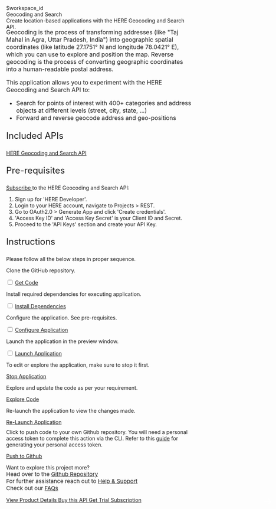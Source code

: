 <html>
<head>
  <meta name="viewport" content="width=device-width, initial-scale=1">
  <link rel="stylesheet" href="style.css">
  <style>
    .header {
      background-image: url('https://raw.githubusercontent.com/IBM/Developer-Playground/master/didact/images/banner-image.jpg');
    }
  </style>
</head>
<body>
  <div style="margin-top:2rem"></div>
  <div class="hidden-state">$workspace_id</div>
  <div class="header">
    <div class="left-content">
      <div class="apptitle">
        Geocoding and Search
      </div>
      <div class="subheading">
        Create location-based applications with the HERE Geocoding and Search API.
      </div>
    </div>
  </div>
  <div class="section" style="font-size:16px; margin-top:-1.25rem">
    <p>
      Geocoding is the process of transforming addresses (like "Taj Mahal in Agra, Uttar Pradesh, India") into
      geographic spatial coordinates (like latitude 27.1751° N and longitude 78.0421° E), which you can use to explore
      and position the map. Reverse geocoding is the process of converting geographic coordinates into a human-readable
      postal address. </p>
    <p>
      This application allows you to experiment with the HERE Geocoding and Search API to:
    </p>
    <ul>
      <li>Search for points of interest with 400+ categories and address objects at different levels (street, city,
        state, ...)</li>
      <li>Forward and reverse geocode address and geo-positions</li>
    </ul>
  </div>
  <div class="section">
    <p style="font-size: 24px;">Included APIs</p>
    <div>
      <p><a href="https://developer.ibm.com/apis/catalog/heremaps--geocoding-and-search-api-v7/Introduction">HERE
          Geocoding and Search API</a></p>
    </div>
  </div>
  <div class="section">
    <p style="font-size: 24px;">Pre-requisites</p>
    <div>
      <p><a href="https://developer.here.com/sign-up?create=Freemium-Basic&keepState=true&step=account">Subscribe </a>
        to
        the HERE Geocoding and Search API:</p>
      <ol>
        <li>Sign up for 'HERE Developer'.</li>
        <li>Login to your HERE account, navigate to Projects > REST.</li>
        <li>Go to OAuth2.0 > Generate App and click 'Create credentials'.</li>
        <li>'Access Key ID' and 'Access Key Secret' is your Client ID and Secret.</li>
        <li>Proceed to the 'API Keys' section and create your API Key.</li>
      </ol>
    </div>
  </div>
  <div class="section">
    <p style="font-size:24px">Instructions</p>
    <p>Please follow all the below steps in proper sequence.</p>
  </div>
  <div class="timeline-container">
    <div class="timeline step git-clone">
      <div class="content">
        <p>Clone the GitHub repository.</p>
      </div>
      <input type="checkbox">
      <a id="step" class="button is-dark is-medium" title="Get the Code"
        href="didact://?commandId=extension.sendToTerminal&text=HEREGeocodingandSearch%7Cget-code%7CHEREGeocodingandSearch|git%20clone%20-b%20HERE%20--sparse%20https://github.com/IBM/Developer-Playground.git%20${CHE_PROJECTS_ROOT}/here-geocoding/%20%26%26%20cd%20${CHE_PROJECTS_ROOT}/here-geocoding/%20%26%26%20git%20sparse-checkout%20init%20--cone%20%26%26%20git%20sparse-checkout%20add%20HEREGeocodingandSearch">Get
        Code</a>
      <span class="dot"></span>
    </div>
    <div class="timeline step install-dependencies">
      <div class="content">
        <p>Install required dependencies for executing application.</p>
      </div>
      <input type="checkbox">
      <a id="step" class="button is-dark is-medium" title="Build the Application"
        href="didact://?commandId=extension.sendToTerminal&text=HEREGeocodingandSearch%7CBUILD-APPLICATION%7CHEREGeocodingandSearch|cd%20${CHE_PROJECTS_ROOT}/here-geocoding/HEREGeocodingandSearch%20%26%26%20npm%20install%20--production">Install
        Dependencies</a>
      <span class="dot"></span>
    </div>
    <div class="timeline step configure-application">
      <div class="content">
        <p>Configure the application. See pre-requisites.</p>
      </div>
      <input type="checkbox">
      <a id="step" class="button is-dark is-medium" title="Open the File"
        href="didact://?commandId=extension.openFile&text=HEREGeocodingandSearch%7Cconfigure-application%7C${CHE_PROJECTS_ROOT}/here-geocoding/HEREGeocodingandSearch/.env">Configure
        Application</a>
      <span class="dot"></span>
    </div>
    <div class="timeline step launch-application">
      <div class="content">
        <p>Launch the application in the preview window.</p>
      </div>
      <input type="checkbox">
      <a id="step" class="button is-dark is-medium" title="Launch the Application"
        href="didact://?commandId=extension.sendToTerminal&text=HEREGeocodingandSearch%7Claunch-application%7CHEREGeocodingandSearch|cd%20${CHE_PROJECTS_ROOT}/here-geocoding/HEREGeocodingandSearch%20%26%26%20node%20token.js%20%26%26%20node%20server.js">Launch
        Application</a>
      <span class="dot"></span>
    </div>
  </div>
  <div class="footer">
    <div class="footer-cta">
      <div class="footer-step stop-application" style="background:transparent">
        <p>To edit or explore the application, make sure to stop it first.</p>
        <a class="button is-dark is-medium" title="Stop Application"
          href="didact://?commandId=vscode.didact.sendNamedTerminalCtrlC&text=HEREGeocodingandSearch">Stop
          Application</a>
      </div>
      <div class="footer-step explore-application" style="background:transparent">
        <p>Explore and update the code as per your requirement.</p>
        <a class="button is-dark is-medium" title="Explore the Code"
          href="didact://?commandId=extension.openFile&text=HEREGeocodingandSearch%7Cexplore-code%7C${CHE_PROJECTS_ROOT}/here-geocoding/HEREGeocodingandSearch/src/App.js">Explore
          Code</a>
      </div>
      <div class="footer-step re-launch-application" style="background:transparent">
        <p>Re-launch the application to view the changes made.</p>
        <a class="button is-dark is-medium" title="Re-Launch the Application"
          href="didact://?commandId=extension.sendToTerminal&text=HEREGeocodingandSearch%7Crelaunch-application%7CHEREGeocodingandSearch|cd%20${CHE_PROJECTS_ROOT}/here-geocoding/HEREGeocodingandSearch%20%26%26%20npm%20install%20%26%26%20export%20REACT_APP_mode=dev%20%26%26%20npm%20start">Re-Launch
          Application</a>
      </div>
      <div class="footer-step git-push" style="background:transparent">
        <p style="margin-top:0.625rem;">Click to push code to your own Github repository. You will need a personal
          access
          token to complete this action via the CLI. Refer to this <a
            href="https://docs.github.com/en/authentication/keeping-your-account-and-data-secure/creating-a-personal-access-token">guide</a>
          for generating your personal access token.</p>
        <a class="button is-dark is-medium" title="Delete services from IBM Cloud"
          href="didact://?commandId=vscode.didact.sendNamedTerminalAString&text=sandbox%20terminal$$sh%20/github.sh ">Push
          to Github</a>
      </div>
    </div>
    <div class="image-div">
      <p class="image-content">Want to explore this project more?
        <span style="font-size:15px;margin-top:0px;display:block;">Head over to the <a
            href="https://github.com/IBM/Developer-Playground/tree/HERE/HEREGeocodingandSearch" target="_blank">Github
            Repository</a></span>
        <span style="font-size:15px;margin-top:0px;display:block;">For further assistance reach out to <a
            href="https://github.com/IBM/Technology-Sandbox-Support/issues/new/choose" target="_blank"> Help &
            Support</a></span>
        <span style="font-size:15px;margin-top:0px;display:block;">Check out our <a
            href="https://ibm.github.io/Technology-Sandbox-Support/" target="_blank"> FAQs</a></span>
      </p>
      <div class="image-btn">
        <a class="image-link"
          href="didact://?commandId=extension.openURL&text=HEREGeocodingandSearch%7Cview-product-details%7Chttps://developer.here.com/documentation/geocoding-search-api/dev_guide/index.html"
          target="_blank">
          View Product Details
          <span>
            <svg style="position: absolute; right: 0.625rem;" fill="#ffffff" focusable="false"
              preserveAspectRatio="xMidYMid meet" xmlns="http://www.w3.org/2000/  svg" width="25" height="25"
              viewBox="0 0 32 32" aria-hidden="true">
              <path d="M18 6L16.6 7.4 24.1 15 3 15 3 17 24.1 17 16.6 24.6 18 26 28 16z"></path>
              <title>Arrow right</title>
            </svg>
          </span>
        </a>
        <a class="image-link"
          href="didact://?commandId=extension.openURL&text=HEREGeocodingandSearch%7Cbuy-this-product%7Chttps://developer.here.com/pricing"
          target="_blank">
          Buy this API
          <span>
            <svg style="position: absolute; right: 0.625rem;" fill="#ffffff" focusable="false"
              preserveAspectRatio="xMidYMid meet" xmlns="http://www.w3.org/2000/  svg" width="25" height="25"
              viewBox="0 0 32 32" aria-hidden="true">
              <path d="M18 6L16.6 7.4 24.1 15 3 15 3 17 24.1 17 16.6 24.6 18 26 28 16z"></path>
              <title>Arrow right</title>
            </svg>
          </span>
        </a>
        <a class="image-link"
          href="didact://?commandId=extension.openURL&text=HEREGeocodingandSearch%7Cget-trial-subscription%7Chttps://developer.here.com/sign-up?create=Freemium-Basic&keepState=true&step=account"
          target="_blank">
          Get Trial Subscription
          <span>
            <svg style="position: absolute; right: 0.625rem;" fill="#ffffff" focusable="false"
              preserveAspectRatio="xMidYMid meet" xmlns="http://www.w3.org/2000/  svg" width="25" height="25"
              viewBox="0 0 32 32" aria-hidden="true">
              <path d="M18 6L16.6 7.4 24.1 15 3 15 3 17 24.1 17 16.6 24.6 18 26 28 16z"></path>
              <title>Arrow right</title>
            </svg>
          </span>
        </a>
      </div>
    </div>
  </div>
</body>
<script src="progressive.js"></script>
</html>